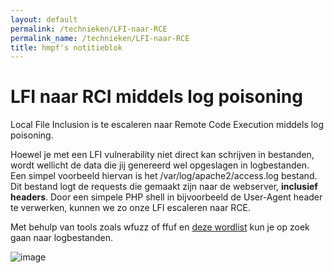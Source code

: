 ```yaml
---
layout: default
permalink: /technieken/LFI-naar-RCE
permalink_name: /technieken/LFI-naar-RCE
title: hmpf's notitieblok
---
```



# LFI naar RCI middels log poisoning
Local File Inclusion is te escaleren naar Remote Code Execution middels log poisoning. 

Hoewel je met een LFI vulnerability niet direct kan schrijven in bestanden, wordt wellicht de data die jij genereerd wel opgeslagen in logbestanden. Een simpel voorbeeld hiervan is het /var/log/apache2/access.log bestand. Dit bestand logt de requests die gemaakt zijn naar de webserver, **inclusief headers**. Door een simpele PHP shell in bijvoorbeeld de User-Agent header te verwerken, kunnen we zo onze LFI escaleren naar RCE.

Met behulp van tools zoals wfuzz of ffuf en [deze wordlist](https://raw.githubusercontent.com/drtychai/wordlists/master/intruder/lfi.txt) kun je op zoek gaan naar logbestanden. 

![image]()

